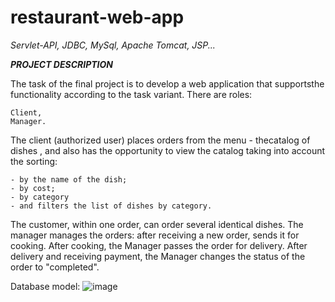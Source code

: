 # restaurant-web-app
_Servlet-API, JDBC, MySql, Apache Tomcat, JSP..._

***PROJECT DESCRIPTION***

The task of the final project is to develop a web application
that supportsthe functionality according to the task variant.
There are roles:
```
Client,
Manager.
```
 The client (authorized user) places orders from the menu - thecatalog of dishes
, and also has the opportunity to view the catalog taking into account the sorting:
```
- by the name of the dish;
- by cost;
- by category
- and filters the list of dishes by category.
```
 The customer,
within one order, can order several identical dishes.
The manager manages the orders: after receiving a new order,
sends it for cooking.
After cooking, the Manager passes the order for delivery.
After delivery and receiving payment,
the Manager changes the status of the order to "completed".

Database model:
![image](https://user-images.githubusercontent.com/29185554/189911886-dc8bd0ee-065d-49f3-887f-2bb2e75753c8.png)

